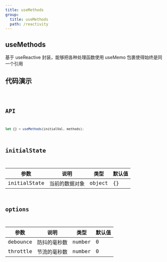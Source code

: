 ```yaml
---
title: useMethods
group:
  title: useMethods
  path: /reactivity
---
```


## useMethods

基于 useReactive 封装，能够把各种处理函数使用 useMemo 包裹使得始终是同一个引用

## 代码演示

<code src="./demo/index.tsx" />

## API

```js
let {} = useMethods(initialVal, methods);
```

## initialState

| 参数         | 说明           | 类型   | 默认值 |
| ------------ | -------------- | ------ | ------ |
| initialState | 当前的数据对象 | object | {}     |

## options

| 参数     | 说明         | 类型   | 默认值 |
| -------- | ------------ | ------ | ------ |
| debounce | 防抖的毫秒数 | number | 0      |
| throttle | 节流的毫秒数 | number | 0      |
